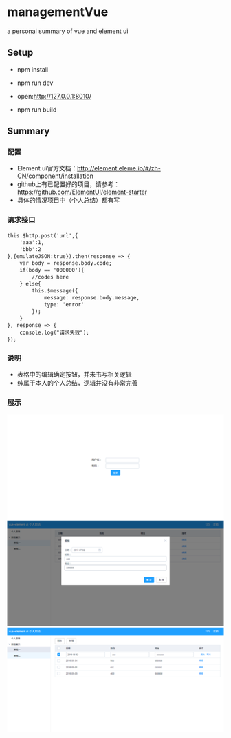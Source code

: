 # managementVue
a personal summary of vue and element ui

## Setup
- npm install
- npm run dev
- open:http://127.0.0.1:8010/

- npm run build

## Summary

### 配置
- Element ui官方文档：http://element.eleme.io/#/zh-CN/component/installation
- github上有已配置好的项目，请参考：https://github.com/ElementUI/element-starter
- 具体的情况项目中（个人总结）都有写

### 请求接口
```
this.$http.post('url',{
    'aaa':1,
    'bbb':2
},{emulateJSON:true}).then(response => {
	var body = response.body.code;
    if(body == '000000'){
        //codes here
    } else{
        this.$message({
            message: response.body.message,
            type: 'error'
        });
    }
}, response => {
    console.log("请求失败");
});

```

### 说明
- 表格中的编辑确定按钮，并未书写相关逻辑
- 纯属于本人的个人总结，逻辑并没有非常完善

### 展示
![](./imglogin.jpg)
![](./imgtable1.jpg)
![](./imgtable2.jpg)